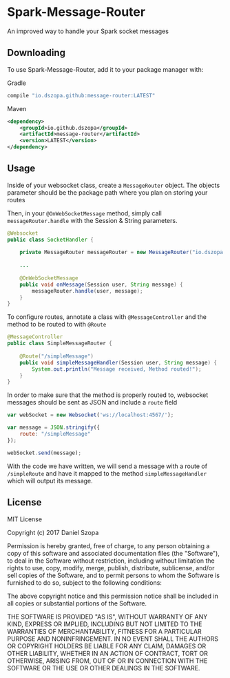# Spark-Message-Router
An improved way to handle your Spark socket messages

## Downloading
To use Spark-Message-Router, add it to your package manager with:

Gradle
```groovy
compile "io.dszopa.github:message-router:LATEST"
```

Maven
```xml
<dependency>
    <groupId>io.github.dszopa</groupId>
    <artifactId>message-router</artifactId>
    <version>LATEST</version>
</dependency>
````

## Usage

Inside of your websocket class, create a `MessageRouter` object. 
The objects parameter should be the package path where you plan 
on storing your routes

Then, in your `@OnWebSocketMessage` method, simply call `messageRouter.handle` with the Session & String parameters.
```java
@Websocket
public class SocketHandler {
    
    private MessageRouter messageRouter = new MessageRouter("io.dszopa.github");
    
    ...
    
    @OnWebSocketMessage
    public void onMessage(Session user, String message) {
        messageRouter.handle(user, message);
    }
}
```

To configure routes, annotate a class with `@MessageController` and the method to be routed to with `@Route`
```java
@MessageController
public class SimpleMessageRouter {
    
    @Route("/simpleMessage")
    public void simpleMessageHandler(Session user, String message) {
        System.out.println("Message received, Method routed!");
    }
}
```

In order to make sure that the method is properly routed to, websocket messages should be sent as JSON and include a `route` field
```javascript
var webSocket = new Websocket('ws://localhost:4567/');

var message = JSON.stringify({
    route: "/simpleMessage"
});

webSocket.send(message);
```
With the code we have written, we will send a message with a route of `/simpleRoute` and have it mapped to the method `simpleMessageHandler` which will output its message.

## License
MIT License

Copyright (c) 2017 Daniel Szopa

Permission is hereby granted, free of charge, to any person obtaining a copy
of this software and associated documentation files (the "Software"), to deal
in the Software without restriction, including without limitation the rights
to use, copy, modify, merge, publish, distribute, sublicense, and/or sell
copies of the Software, and to permit persons to whom the Software is
furnished to do so, subject to the following conditions:

The above copyright notice and this permission notice shall be included in all
copies or substantial portions of the Software.

THE SOFTWARE IS PROVIDED "AS IS", WITHOUT WARRANTY OF ANY KIND, EXPRESS OR
IMPLIED, INCLUDING BUT NOT LIMITED TO THE WARRANTIES OF MERCHANTABILITY,
FITNESS FOR A PARTICULAR PURPOSE AND NONINFRINGEMENT. IN NO EVENT SHALL THE
AUTHORS OR COPYRIGHT HOLDERS BE LIABLE FOR ANY CLAIM, DAMAGES OR OTHER
LIABILITY, WHETHER IN AN ACTION OF CONTRACT, TORT OR OTHERWISE, ARISING FROM,
OUT OF OR IN CONNECTION WITH THE SOFTWARE OR THE USE OR OTHER DEALINGS IN THE
SOFTWARE.
